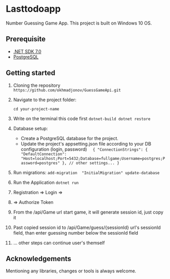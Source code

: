 # Lasttodoapp
Number Guessing Game App.
This project is built on Windows 10 OS.

## Prerequisite
- [.NET SDK 7.0](https://dotnet.microsoft.com/download)
- [PostgreSQL](https://www.postgresql.org/download/)

## Getting started
1. Cloning the repository
   ``https://github.com/okhmadjonov/GuessGameApi.git``

2. Navigate to the project folder:

   `` cd your-project-name ``
3.  Write on the terminal this code first
   `` dotnet-build
      dotnet restore ``

4. Database setup:
   - Create a PostgreSQL database for the project.
   - Update  the project's appsetting.json file according to your DB configuration (login, password)
     ``   {
          "ConnectionStrings": {
            "DefaultConnection": "Host=localhost;Port=5432;Database=fullgame;Username=postgres;Password=postgres"
          },
          // other settings...
        }  ``
5. Run migrations:
   `` add-migration  "InitialMigration"
      update-database
   ``
6. Run the Application
   `` dotnet run ``

7.  Registration => Login => 
8.  => Authorize Token
9.  From the /api/Game url start game, it will generate session id, just copy it
10.  Past copied session id to  /api/Game/guess/{sessionId}  url's sessionId field, than enter guessing number below the sessionId field
11.  ... other steps can continue user's themself

## Acknowledgements
  Mentioning any libraries, changes or tools is always welcome.
